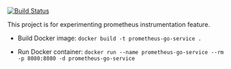 [![Build Status](https://travis-ci.org/xuyuji9000/prometheus-go-service.svg?branch=master)](https://travis-ci.org/xuyuji9000/prometheus-go-service)

This project is for experimenting prometheus instrumentation feature.

- Build Docker image: `docker build -t prometheus-go-service .`

- Run Docker container: `docker run --name prometheus-go-service --rm -p 8080:8080 -d prometheus-go-service`
